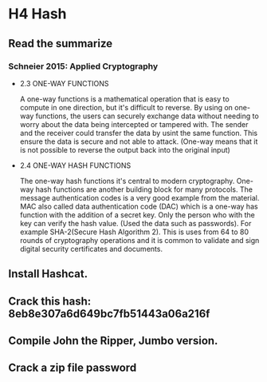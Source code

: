 # H4 Hash

## Read the summarize

### Schneier 2015: Applied Cryptography

- 2.3 ONE-WAY FUNCTIONS
  
  A one-way functions is a mathematical operation that is easy to compute in one direction, but it's difficult to reverse. By using on one-way functions, the users can securely exchange data without needing to worry about the data being intercepted or tampered with. The sender and the receiver could transfer the data by usint the same function. This ensure the data is secure and not able to attack. (One-way means that it is not possible to reverse the output back into the original input)
  
- 2.4 ONE-WAY HASH FUNCTIONS

  The one-way hash functions it's central to modern cryptography. One-way hash functions are another building block for many protocols. The message authentication codes is a very good example from the material. MAC also called data authentication code (DAC) which is a one-way has function with the addition of a secret key. Only the person who with the key can verify the hash value. (Used the data such as passwords).
  For example SHA-2(Secure Hash Algorithm 2). This is uses from 64 to 80 rounds of cryptography operations and it is common to validate and sign digital security certificates and documents.
  
  
## Install Hashcat.


## Crack this hash: 8eb8e307a6d649bc7fb51443a06a216f

## Compile John the Ripper, Jumbo version.

## Crack a zip file password
